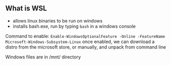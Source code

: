 


## What is WSL 

- allows linux binaries to be run on windows
- installs bash.exe, run by typing `bash` in a windows console

Command to enable: `Enable-WindowsOptionalFeature -Online -FeatureName Microsoft-Windows-Subsystem-Linux`
once enabled, we can download a distro from the microsoft store, or manually, and unpack from command line

Windows files are in /mnt/ directory